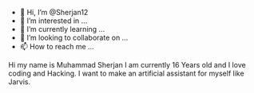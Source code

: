 - 👋 Hi, I’m @Sherjan12
- 👀 I’m interested in ...
- 🌱 I’m currently learning ...
- 💞️ I’m looking to collaborate on ...
- 📫 How to reach me ...

<!---
Sherjan12/Sherjan12 is a ✨ special ✨ repository because its `README.md` (this file) appears on your GitHub profile.
You can click the Preview link to take a look at your changes.
--->
Hi my name is Muhammad Sherjan I am currently 16
Years old and I love coding and Hacking. I want to make
an artificial assistant for myself like Jarvis. 
